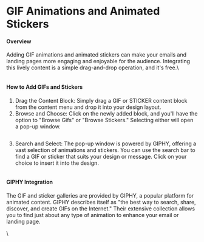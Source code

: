 # GIF Animations and Animated Stickers

#### Overview

Adding GIF animations and animated stickers can make your emails and landing pages more engaging and enjoyable for the audience. Integrating this lively content is a simple drag-and-drop operation, and it's free.\


<figure><img src="https://lh7-eu.googleusercontent.com/u0ToYT_zVQCXOwWzuQnHmjdPXHtR6ghHTbjgGaEAd_yHQOpxDGcj68nPMGUPEEAf8nAhqkkXObzoF3OBmxuvS0m1Rp1WfY-DFsXBs2vTHpCI7GvLbKQ6IGtUXBhsRpZw77__a6jxKcT9Y9HC1tAO8cU" alt=""><figcaption></figcaption></figure>

#### How to Add GIFs and Stickers

1. Drag the Content Block: Simply drag a GIF or STICKER content block from the content menu and drop it into your design layout.
2. Browse and Choose: Click on the newly added block, and you'll have the option to "Browse Gifs" or "Browse Stickers." Selecting either will open a pop-up window.

<figure><img src="https://lh7-eu.googleusercontent.com/58mCSb3a2Xm6nbPpaXCycqCYnMhhsAouaCsdJIBGosMllfpv6T5rJktlBMK8pJNer58LEJ94XJsZB00MYROBZ9VDpbmFqqVME72hMkvLU0H4pCFPD-8qFdKSFeaCjoFvH465LNZNZiIRiLuXIVAeX04" alt=""><figcaption></figcaption></figure>

3. Search and Select: The pop-up window is powered by GIPHY, offering a vast selection of animations and stickers. You can use the search bar to find a GIF or sticker that suits your design or message. Click on your choice to insert it into the design.

<figure><img src="https://lh7-eu.googleusercontent.com/6Vebv_ekGLGaR8Jj_MUnC3DOshrZjfpbNw6wstRCj6VVgoMPzDlQ7YkpAtP9NooZJxm62fmhqPsQoFA1qIQs01lKgtVFovug6RIiijfnbl5HAWj8-exFPVZeztNaltrBR7aEmpFwxqvrLopmeejysao" alt=""><figcaption></figcaption></figure>

#### GIPHY Integration

The GIF and sticker galleries are provided by GIPHY, a popular platform for animated content. GIPHY describes itself as "the best way to search, share, discover, and create GIFs on the Internet." Their extensive collection allows you to find just about any type of animation to enhance your email or landing page.

\
